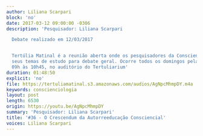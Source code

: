 ```yaml
---
author: Liliana Scarpari
block: 'no'
date: 2017-03-12 09:00:00 -0306
description: 'Pesquisador: Liliana Scarpari

  Debate realizado em 12/03/2017


  Tertúlia Matinal é a reunião aberta onde os pesquisadores da Conscienciologia apresentam
  seus temas de estudo para debate geral. Ocorre todos os domingos pela manhã, das
  09h às 10h45, no auditório do Tertuliarium'
duration: 01:48:50
explicit: 'no'
file: https://tertuliamatinal.s3.amazonaws.com/audios/AgNpcMhmpDY.m4a
keywords: conscienciologia
layout: post
length: 6530
origin: https://youtu.be/AgNpcMhmpDY
summary: 'Pesquisador: Liliana Scarpari'
title: '#36 - O Crescendum da Autorreeducação Consciencial'
voices: Liliana Scarpari
---
```

